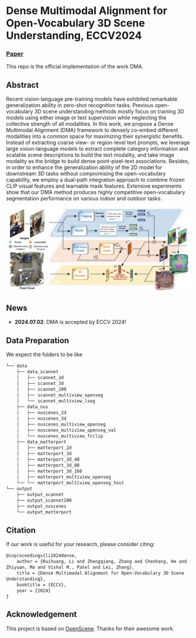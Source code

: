 # Dense Multimodal Alignment for Open-Vocabulary 3D Scene Understanding, ECCV2024

### [Paper]() 

This repo is the official implementation of the work DMA.

## Abstract
Recent vision-language pre-training models have exhibited remarkable generalization ability in zero-shot recognition tasks. Previous open-vocabulary 3D scene understanding methods mostly focus on training 3D models using either image or text supervision while neglecting the collective strength of all modalities. In this work, we propose a Dense Multimodal Alignment (DMA) framework to densely co-embed different modalities into a common space for maximizing their synergistic benefits. Instead of extracting coarse view- or region-level text prompts, we leverage large vision-language models to extract complete category information and scalable scene descriptions to build the text modality, and take image modality as the bridge to build dense point-pixel-text associations. Besides, in order to enhance the generalization ability of the 2D model for downstream 3D tasks without compromising the open-vocabulary capability, we employ a dual-path integration approach to combine frozen CLIP visual features and learnable mask features. Extensive experiments show that our DMA method produces highly competitive open-vocabulary segmentation performance on various indoor and outdoor tasks. 

<img src="doc/framework_2.jpg" width="800px"/>

## News
- **2024.07.02**: DMA is accepted by ECCV 2024!

## Data Preparation 

We expect the folders to be like
```
└── data
    ├── data_scannet
    │   ├── scannet_2d
    │   ├── scannet_3d
    │   ├── scannet_200
    │   ├── scannet_multiview_openseg
    │   └── scannet_multiview_lseg 
    ├── data_nus
    │   ├── nuscenes_2d
    │   ├── nuscenes_3d
    │   ├── nuscenes_multiview_openseg
    │   ├── nuscenes_multiview_openseg_val
    │   └── nuscenes_multiview_fcclip
    ├── data_matterport
    │   ├── matterport_2d
    │   ├── matterport_3d
    │   ├── matterport_3d_40
    │   ├── matterport_3d_80
    │   ├── matterport_3d_160
    │   ├── matterport_multiview_openseg
    └── └── matterport_multiview_openseg_test
└── output
    ├── output_scannet
    ├── output_scannet200
    ├── output_nuscenes
    └── output_matterport
```

## Citation
If our work is useful for your research, please consider citing:

    @inproceedings{li2024dense,
        author = {Ruihuang, Li and Zhengqiang, Zhang and Chenhang, He and Zhiyuan, Ma and Vishal M., Patel and Lei, Zhang},
        title = {Dense Multimodal Alignment for Open-Vocabulary 3D Scene Understanding},
        booktitle = {ECCV},
        year = {2024}
    }

## Acknowledgement
This project is based on [OpenScene](https://github.com/pengsongyou/openscene). Thanks for their awesome work.
